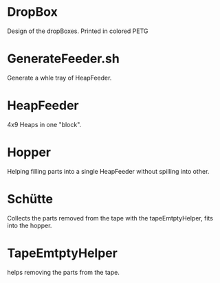 # DropBox
Design of the dropBoxes.  Printed in colored PETG

# GenerateFeeder.sh
Generate a whle tray of HeapFeeder.

# HeapFeeder
4x9 Heaps in one "block".

# Hopper
Helping filling parts into a single HeapFeeder without spilling into other.

# Schütte
Collects the parts removed from the tape with the tapeEmtptyHelper, fits into the hopper.

# TapeEmtptyHelper
helps removing the parts from the tape.
